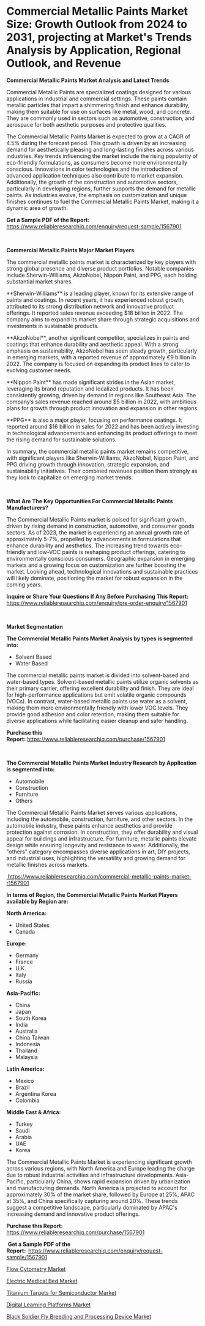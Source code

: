 <p><h1>Commercial Metallic Paints Market Size: Growth Outlook from 2024 to 2031, projecting at Market's Trends Analysis by Application, Regional Outlook, and Revenue</h1></p><p><strong>Commercial Metallic Paints Market Analysis and Latest Trends</strong></p>
<p><p>Commercial Metallic Paints are specialized coatings designed for various applications in industrial and commercial settings. These paints contain metallic particles that impart a shimmering finish and enhance durability, making them suitable for use on surfaces like metal, wood, and concrete. They are commonly used in sectors such as automotive, construction, and aerospace for both aesthetic purposes and protective qualities.</p><p>The Commercial Metallic Paints Market is expected to grow at a CAGR of 4.5% during the forecast period. This growth is driven by an increasing demand for aesthetically pleasing and long-lasting finishes across various industries. Key trends influencing the market include the rising popularity of eco-friendly formulations, as consumers become more environmentally conscious. Innovations in color technologies and the introduction of advanced application techniques also contribute to market expansion. Additionally, the growth of the construction and automotive sectors, particularly in developing regions, further supports the demand for metallic paints. As industries evolve, the emphasis on customization and unique finishes continues to fuel the Commercial Metallic Paints Market, making it a dynamic area of growth.</p></p>
<p><strong>Get a Sample PDF of the Report:&nbsp;</strong> <a href="https://www.reliableresearchiq.com/enquiry/request-sample/1567901?utm_campaign=1847&utm_medium=2&utm_source=Github&utm_content=ia&utm_term=07122024&utm_id=commercial-metallic-paints">https://www.reliableresearchiq.com/enquiry/request-sample/1567901</a></p>
<p>&nbsp;</p>
<p><strong>Commercial Metallic Paints Major Market Players</strong></p>
<p><p>The commercial metallic paints market is characterized by key players with strong global presence and diverse product portfolios. Notable companies include Sherwin-Williams, AkzoNobel, Nippon Paint, and PPG, each holding substantial market shares.</p><p>**Sherwin-Williams** is a leading player, known for its extensive range of paints and coatings. In recent years, it has experienced robust growth, attributed to its strong distribution network and innovative product offerings. It reported sales revenue exceeding $18 billion in 2022. The company aims to expand its market share through strategic acquisitions and investments in sustainable products.</p><p>**AkzoNobel**, another significant competitor, specializes in paints and coatings that enhance durability and aesthetic appeal. With a strong emphasis on sustainability, AkzoNobel has seen steady growth, particularly in emerging markets, with a reported revenue of approximately €9 billion in 2022. The company is focused on expanding its product lines to cater to evolving customer needs.</p><p>**Nippon Paint** has made significant strides in the Asian market, leveraging its brand reputation and localized products. It has been consistently growing, driven by demand in regions like Southeast Asia. The company’s sales revenue reached around $5 billion in 2022, with ambitious plans for growth through product innovation and expansion in other regions.</p><p>**PPG** is also a major player, focusing on performance coatings. It reported around $16 billion in sales for 2022 and has been actively investing in technological advancements and enhancing its product offerings to meet the rising demand for sustainable solutions.</p><p>In summary, the commercial metallic paints market remains competitive, with significant players like Sherwin-Williams, AkzoNobel, Nippon Paint, and PPG driving growth through innovation, strategic expansion, and sustainability initiatives. Their combined revenues position them strongly as they look to capitalize on emerging market trends.</p></p>
<p>&nbsp;</p>
<p><strong>What Are The Key Opportunities For Commercial Metallic Paints Manufacturers?</strong></p>
<p><p>The Commercial Metallic Paints market is poised for significant growth, driven by rising demand in construction, automotive, and consumer goods sectors. As of 2023, the market is experiencing an annual growth rate of approximately 5-7%, propelled by advancements in formulations that enhance durability and aesthetics. The increasing trend towards eco-friendly and low-VOC paints is reshaping product offerings, catering to environmentally conscious consumers. Geographic expansion in emerging markets and a growing focus on customization are further boosting the market. Looking ahead, technological innovations and sustainable practices will likely dominate, positioning the market for robust expansion in the coming years.</p></p>
<p><strong>Inquire or Share Your Questions If Any Before Purchasing This Report:</strong> <a href="https://www.reliableresearchiq.com/enquiry/pre-order-enquiry/1567901?utm_campaign=1847&utm_medium=2&utm_source=Github&utm_content=ia&utm_term=07122024&utm_id=commercial-metallic-paints">https://www.reliableresearchiq.com/enquiry/pre-order-enquiry/1567901</a></p>
<p>&nbsp;</p>
<p><strong>Market Segmentation</strong></p>
<p><strong>The Commercial Metallic Paints Market Analysis by types is segmented into:</strong></p>
<p><ul><li>Solvent Based</li><li>Water Based</li></ul></p>
<p><p>The commercial metallic paints market is divided into solvent-based and water-based types. Solvent-based metallic paints utilize organic solvents as their primary carrier, offering excellent durability and finish. They are ideal for high-performance applications but emit volatile organic compounds (VOCs). In contrast, water-based metallic paints use water as a solvent, making them more environmentally friendly with lower VOC levels. They provide good adhesion and color retention, making them suitable for diverse applications while facilitating easier cleanup and safer handling.</p></p>
<p><strong>Purchase this Report:&nbsp;</strong><a href="https://www.reliableresearchiq.com/purchase/1567901?utm_campaign=1847&utm_medium=2&utm_source=Github&utm_content=ia&utm_term=07122024&utm_id=commercial-metallic-paints">https://www.reliableresearchiq.com/purchase/1567901</a></p>
<p>&nbsp;</p>
<p><strong>The Commercial Metallic Paints Market Industry Research by Application is segmented into:</strong></p>
<p><ul><li>Automobile</li><li>Construction</li><li>Furniture</li><li>Others</li></ul></p>
<p><p>The Commercial Metallic Paints Market serves various applications, including the automobile, construction, furniture, and other sectors. In the automobile industry, these paints enhance aesthetics and provide protection against corrosion. In construction, they offer durability and visual appeal for buildings and infrastructure. For furniture, metallic paints elevate design while ensuring longevity and resistance to wear. Additionally, the "others" category encompasses diverse applications in art, DIY projects, and industrial uses, highlighting the versatility and growing demand for metallic finishes across markets.</p></p>
<p><a href="https://www.reliableresearchiq.com/commercial-metallic-paints-market-r1567901?utm_campaign=1847&utm_medium=2&utm_source=Github&utm_content=ia&utm_term=07122024&utm_id=commercial-metallic-paints">&nbsp;https://www.reliableresearchiq.com/commercial-metallic-paints-market-r1567901</a></p>
<p><strong>In terms of Region, the Commercial Metallic Paints Market Players available by Region are:</strong></p>
<p>
    <p> <strong> North America: </strong>
        <ul>
            <li>United States</li>
            <li>Canada</li>
        </ul>
        </p> 
    <p> <strong> Europe: </strong>
        <ul>
            <li>Germany</li>
            <li>France</li>
            <li>U.K.</li>
            <li>Italy</li>
            <li>Russia</li>
        </ul>
        </p> 
    <p> <strong> Asia-Pacific: </strong>
        <ul>
            <li>China</li>
            <li>Japan</li>
            <li>South Korea</li>
            <li>India</li>
            <li>Australia</li>
            <li>China Taiwan</li>
            <li>Indonesia</li>
            <li>Thailand</li>
            <li>Malaysia</li>
        </ul>
        </p> 
    <p> <strong> Latin America: </strong>
        <ul>
            <li>Mexico</li>
            <li>Brazil</li>
            <li>Argentina Korea</li>
            <li>Colombia</li>
        </ul>
        </p> 
    <p> <strong> Middle East & Africa: </strong>
        <ul>
            <li>Turkey</li>
            <li>Saudi</li>
            <li>Arabia</li>
            <li>UAE</li>
            <li>Korea</li>
        </ul>
    </p>
    </p>
<p><p>The Commercial Metallic Paints Market is experiencing significant growth across various regions, with North America and Europe leading the charge due to robust industrial activities and infrastructure developments. Asia-Pacific, particularly China, shows rapid expansion driven by urbanization and manufacturing demands. North America is projected to account for approximately 30% of the market share, followed by Europe at 25%, APAC at 35%, and China specifically capturing around 20%. These trends suggest a competitive landscape, particularly dominated by APAC's increasing demand and innovative product offerings.</p></p>
<p><strong>Purchase this Report: </strong><a href="https://www.reliableresearchiq.com/purchase/1567901?utm_campaign=1847&utm_medium=2&utm_source=Github&utm_content=ia&utm_term=07122024&utm_id=commercial-metallic-paints">https://www.reliableresearchiq.com/purchase/1567901</a></p>
<p>&nbsp;<strong>Get a Sample PDF of the Report:&nbsp;&nbsp;</strong><a href="https://www.reliableresearchiq.com/enquiry/request-sample/1567901?utm_campaign=1847&utm_medium=2&utm_source=Github&utm_content=ia&utm_term=07122024&utm_id=commercial-metallic-paints">https://www.reliableresearchiq.com/enquiry/request-sample/1567901</a></p>
<p><strong></strong></p>
<p><p><a href="https://www.linkedin.com/pulse/compreh-proposis-fbaif?utm_campaign=1847&utm_medium=2&utm_source=Github&utm_content=ia&utm_term=07122024&utm_id=commercial-metallic-paints">Flow Cytometry Market</a></p><p><a href="https://www.linkedin.com/pulse/success-road-map-growing-electric-medical-bed-market-industrys-kgnte?utm_campaign=1847&utm_medium=2&utm_source=Github&utm_content=ia&utm_term=07122024&utm_id=commercial-metallic-paints">Electric Medical Bed Market</a></p><p><a href="https://issuu.com/reportprime-2/docs/titanium-targets-for-semiconductor-market-size-203?utm_campaign=1847&utm_medium=2&utm_source=Github&utm_content=ia&utm_term=07122024&utm_id=commercial-metallic-paints">Titanium Targets for Semiconductor Market</a></p><p><a href="https://www.linkedin.com/pulse/revenue-market-growth-projections-digital-learning-platforms-emt4e?utm_campaign=1847&utm_medium=2&utm_source=Github&utm_content=ia&utm_term=07122024&utm_id=commercial-metallic-paints">Digital Learning Platforms Market</a></p><p><a href="https://issuu.com/reportprime-2/docs/black-soldier-fly-breeding-and-processing-device-m?utm_campaign=1847&utm_medium=2&utm_source=Github&utm_content=ia&utm_term=07122024&utm_id=commercial-metallic-paints">Black Soldier Fly Breeding and Processing Device Market</a></p></p>
